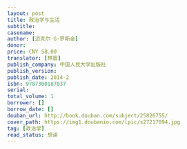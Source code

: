 ```yaml
---
layout: post
title: 政治学与生活
subtitle: 
casename: 
author: [迈克尔·G·罗斯金]
donor: 
price: CNY 58.00
translator: [林震]
publish_company: 中国人民大学出版社
publish_version: 
publish_date: 2014-2
isbn: 9787300187037
serial: 
total_volume: 1
borrower: []
borrow_date: []
douban_url: http://book.douban.com/subject/25826755/
cover_path: https://img1.doubanio.com/lpic/s27217894.jpg
tag: [政治学]
read_status: 想读
---
```

